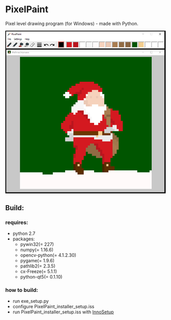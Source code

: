 # PixelPaint
Pixel level drawing program (for Windows) - made with Python.


<img src='prev_img.png' >


## Build:
### requires:
- python 2.7
- packages:
  - pywin32(= 227)
  - numpy(= 1.16.6)
  - opencv-python(= 4.1.2.30)
  - pygame(= 1.9.6)
  - pathlib2(= 2.3.5)
  - cx-Freeze(= 5.1.1)
  - python-qt5(= 0.1.10)
  

### how to build:
- run exe_setup.py 
- configure PixelPaint_installer_setup.iss
- run PixelPaint_installer_setup.iss with [InnoSetup](https://www.jrsoftware.org/isinfo.php)
